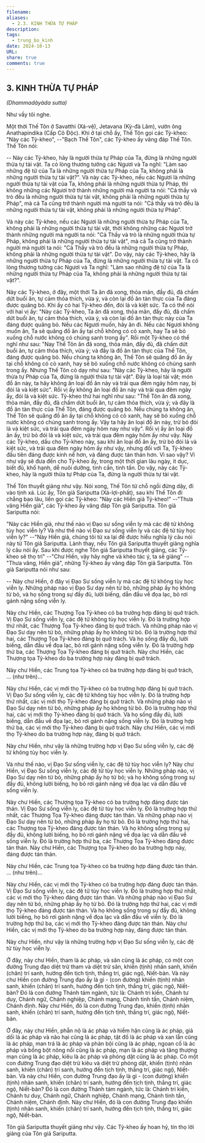 ```yaml
---
filename: 
aliases:
  - 2.3. KINH THỪA TỰ PHÁP
description: 
tags:
  - trung_bo_kinh
date: 2024-10-13
URL: 
share: true
comments: true
---
```

## 3. KINH THỪA TỰ PHÁP  
_(Dhammadàyàda sutta)_

Như vầy tôi nghe.

Một thời Thế Tôn ở Savatthi (Xá-vệ), Jetavana (Kỳ-đà Lâm), vườn ông Anathapindika (Cấp Cô Ðộc). Khi ở tại chỗ ấy, Thế Tôn gọi các Tỷ-kheo: "Này các Tỷ-kheo", --"Bạch Thế Tôn", các Tỷ-kheo ấy vâng đáp Thế Tôn. Thế Tôn nói:

-- Này các Tỷ-kheo, hãy là người thừa tự Pháp của Ta, đừng là những người thừa tự tài vật. Ta có lòng thương tưởng các Ngươi và Ta nghĩ: "Làm sao những đệ tử của Ta là những người thừa tự Pháp của Ta, không phải là những người thừa tự tài vật?". Và này các Tỷ-kheo, nếu các Ngươi là những người thừa tự tài vật của Ta, không phải là những người thừa tự Pháp, thì không những các Ngươi trở thành những người mà người ta nói: "Cả thầy và trò đều là những người thừa tự tài vật, không phải là những người thừa tự Pháp", mà cả Ta cũng trở thành người mà người ta nói: "Cả thầy và trò đều là những người thừa tự tài vật, không phải là những người thừa tự Pháp".

Và này các Tỷ-kheo, nếu các Ngươi là những người thừa tự Pháp của Ta, không phải là những người thừa tự tài vật, thời không những các Ngươi trở thành những người mà người ta nói: "Cả Thầy và trò là những người thừa tự Pháp, không phải là những người thừa tự tài vật", mà cả Ta cũng trở thành người mà người ta nói: "Cả Thầy và trò đều là những người thừa tự Pháp, không phải là những người thừa tự tài vật". Do vậy, này các Tỷ-kheo, hãy là những người thừa tự Pháp của Ta, đừng là những người thừa tự tài vật. Ta có lòng thương tưởng các Ngươi và Ta nghĩ: "Làm sao những đệ tử của Ta là những người thừa tự Pháp của Ta, không phải là những người thừa tự tài vật?".

Này các Tỷ-kheo, ở đây, một thời Ta ăn đã xong, thỏa mãn, đầy đủ, đã chấm dứt buổi ăn, tự cảm thỏa thích, vừa ý, và còn lại đồ ăn tàn thực của Ta đáng được quăng bỏ. Khi ấy có hai Tỷ-kheo đến, đói lả và kiệt sức. Ta có thể nói với hai vị ấy: "Này các Tỷ-kheo, Ta ăn đã xong, thỏa mãn, đầy đủ, đã chấm dứt buổi ăn, tự cảm thỏa thích, vừa ý, và còn lại đồ ăn tàn thực này của Ta đáng được quăng bỏ. Nếu các Ngươi muốn, hãy ăn đi. Nếu các Ngươi không muốn ăn, Ta sẽ quăng đồ ăn ấy tại chỗ không có cỏ xanh, hay Ta sẽ bỏ xuống chỗ nước không có chúng sanh trong ấy". Rồi một Tỷ-kheo có thể nghĩ như sau: "Nay Thế Tôn ăn đã xong, thỏa mãn, đầy đủ, đã chấm dứt buổi ăn, tự cảm thỏa thích, vừa ý; và đây là đồ ăn tàn thực của Thế Tôn, đáng được quăng bỏ. Nếu chúng ta không ăn, Thế Tôn sẽ quăng đồ ăn ấy tại chỗ không có cỏ xanh, hay sẽ bỏ xuống chỗ nước không có chúng sanh trong ấy. Nhưng Thế Tôn có dạy như sau: "Này các Tỷ-kheo, hãy là người thừa tự Pháp của Ta, đừng là người thừa tự tài vật". Ðây là loại tài vật; món đồ ăn này, ta hãy không ăn loại đồ ăn này và trải qua đêm ngày hôm nay, bị đói lả và kiệt sức". Rồi vị ấy không ăn loại đồ ăn này và trải qua đêm ngày ấy, đói lả và kiệt sức. Tỷ-kheo thứ hai nghĩ như sau: "Thế Tôn ăn đã xong, thỏa mãn, đầy đủ, đã chấm dứt buổi ăn, tự cảm thỏa thích, vừa ý; và đây là đồ ăn tàn thực của Thế Tôn, đáng được quăng bỏ. Nếu chúng ta không ăn, Thế Tôn sẽ quăng đồ ăn ấy tại chỗ không có cỏ xanh, hay sẽ bỏ xuống chỗ nước không có chúng sanh trong ấy. Vậy ta hãy ăn loại đồ ăn này, trừ bỏ đói lả và kiệt sức, và trải qua đêm ngày hôm nay như vậy". Rồi vị ấy ăn loại đồ ăn ấy, trừ bỏ đói lả và kiệt sức, và trải qua đêm ngày hôm ấy như vậy. Này các Tỷ-kheo, dầu cho Tỷ-kheo này, sau khi ăn loại đồ ăn ấy, trừ bỏ đói lả và kiệt sức, và trải qua đêm ngày hôm ấy như vậy, nhưng đối với Ta, Tỷ-kheo đầu tiên đáng được kính nể hơn, và đáng được tán thán hơn. Vì sao vậy? Vì như vậy sẽ đưa đến cho Tỷ-kheo ấy, trong một thời gian lâu ngày, ít dục, biết đủ, khổ hạnh, dễ nuôi dưỡng, tinh cần, tinh tấn. Do vậy, này các Tỷ-kheo, hãy là người thừa tự Pháp của Ta, đừng là người thừa tự tài vật.

Thế Tôn thuyết giảng như vậy. Nói xong, Thế Tôn từ chỗ ngồi đứng dậy, đi vào tịnh xá. Lúc ấy, Tôn giả Sariputta (Xá-lợi-phất), sau khi Thế Tôn đi chẳng bao lâu, liền gọi các Tỷ-kheo: "Này các Hiền giả Tỷ-kheo!" --"Thưa vâng Hiền giả", các Tỷ-kheo ấy vâng đáp Tôn giả Sariputta. Tôn giả Sariputta nói:

"Này các Hiền giả, như thế nào vị Ðạo sư sống viễn ly mà các đệ tử không tùy học viễn ly? Và như thế nào vị Ðạo sư sống viễn ly và các đệ tử tùy học viễn ly?" --"Này Hiền giả, chúng tôi từ xa lại để được hiểu nghĩa lý câu nói này từ Tôn giả Sariputta. Lành thay, nếu Tôn giả Sariputta thuyết giảng nghĩa lý câu nói ấy. Sau khi được nghe Tôn giả Sariputta thuyết giảng, các Tỷ-kheo sẽ thọ trì" --"Chư Hiền, vậy hãy nghe và khéo tác ý, ta sẽ giảng" --"Thưa vâng, Hiền giả", những Tỷ-kheo ấy vâng đáp Tôn giả Sariputta. Tôn giả Sariputta nói như sau:

-- Này chư Hiền, ở đây vị Ðạo Sư sống viễn ly mà các đệ tử không tùy học viễn ly. Những pháp nào vị Ðạo Sư dạy nên từ bỏ, những pháp ấy họ không từ bỏ, và họ sống trong sự đầy đủ, lười biếng, dẫn đầu về đọa lạc, bỏ rơi gánh nặng sống viễn ly.

Này chư Hiền, các Thượng Tọa Tỷ-kheo có ba trường hợp đáng bị quở trách. Vị Ðạo Sư sống viễn ly, các đệ tử không tùy học viễn ly. Ðó là trường hợp thứ nhất, các Thượng Tọa Tỷ-kheo đáng bị quở trách. Và những pháp nào vị Ðạo Sư dạy nên từ bỏ, những pháp ấy họ không từ bỏ. Ðó là trường hợp thứ hai, các Thượng Tọa Tỷ-kheo đáng bị quở trách. Và họ sống đầy đủ, lười biếng, dẫn đầu về đọa lạc, bỏ rơi gánh nặng sống viễn ly. Ðó là trường hợp thứ ba, các Thượng Tọa Tỷ-kheo đáng bị quở trách. Này chư Hiền, các Thượng tọa Tỷ-kheo do ba trường hợp này đáng bị quở trách.

Này chư Hiền, các Trung tọa Tỷ-kheo có ba trường hợp đáng bị quở trách, ... (như trên)...

Này chư Hiền, các vị mới thọ Tỷ-kheo có ba trường hợp đáng bị quở trách. Vị Ðạo Sư sống viễn ly, các đệ tử không tùy học viễn ly. Ðó là trường hợp thứ nhất, các vị mới thọ Tỷ-kheo đáng bị quở trách. Và những pháp nào vị Ðạo Sư dạy nên từ bỏ, những pháp ấy họ không từ bỏ. Ðó là trường hợp thứ hai, các vị mới thọ Tỷ-kheo đáng bị quở trách. Và họ sống đầy đủ, lười biếng, dẫn đầu về đọa lạc, bỏ rơi gánh nặng sống viễn ly. Ðó là trường hợp thứ ba, các vị mới thọ Tỷ-kheo đáng bị quở trách. Này chư Hiền, các vị mới thọ Tỷ-kheo do ba trường hợp này, đáng bị quở trách.

Này chư Hiền, như vậy là những trường hợp vị Ðạo Sư sống viễn ly, các đệ tử không tùy học viễn ly.

Và như thế nào, vị Ðạo Sư sống viễn ly, các đệ tử tùy học viễn ly? Này chư Hiền, vị Ðạo Sư sống viễn ly, các đệ tử tùy học viễn ly. Những pháp nào, vị Ðạo Sư dạy nên từ bỏ, những pháp ấy họ từ bỏ; và họ không sống trong sự đầy đủ, không lười biếng, họ bỏ rơi gánh nặng về đọa lạc và dẫn đầu về sống viễn ly.

Này chư Hiền, các Thượng tọa Tỷ-kheo có ba trường hợp đáng được tán thán. Vị Ðạo Sư sống viễn ly, các đệ tử tùy học viễn ly. Ðó là trường hợp thứ nhất, các Thượng Tọa Tỷ-kheo đáng được tán thán. Và những pháp nào vị Ðạo Sư dạy nên từ bỏ, những pháp ấy họ từ bỏ. Ðó là trường hợp thứ hai, các Thượng tọa Tỷ-kheo đáng được tán thán. Và họ không sống trong sự đầy đủ, không lười biếng, họ bỏ rơi gánh nặng về đọa lạc và dẫn đầu về sống viễn ly. Ðó là trường hợp thứ ba, các Thượng Tọa Tỷ-kheo đáng được tán thán. Này chư Hiền, các Thượng tọa Tỷ-kheo do ba trường hợp này, đáng được tán thán.

Này chư Hiền, các Trung tọa Tỷ-kheo có ba trường hợp đáng được tán thán. ... (như trên)...

Này chư Hiền, các vị mới thọ Tỷ-kheo có ba trường hợp đáng được tán thán. Vị Ðạo Sư sống viễn ly, các đệ tử tùy học viễn ly. Ðó là trường hợp thứ nhất, các vị mới thọ Tỷ-kheo đáng được tán thán. Và những pháp nào vị Ðạo Sư dạy nên từ bỏ, những pháp ấy họ từ bỏ. Ðó là trường hợp thứ hai, các vị mới thọ Tỷ-kheo đáng được tán thán. Và họ không sống trong sự đầy đủ, không lười biếng, họ bỏ rơi gánh nặng về đọa lạc và dẫn đầu về viễn ly. Ðó là trường hợp thứ ba, các vị mới thọ Tỷ-kheo đáng được tán thán. Này chư Hiền, các vị mới thọ Tỷ-kheo do ba trường hợp này, đáng được tán thán.

Này chư Hiền, như vậy là những trường hợp vị Ðạo Sư sống viễn ly, các đệ tử tùy học viễn ly.

Ở đây, này chư Hiền, tham là ác pháp, và sân cũng là ác pháp, có một con đường Trung đạo diệt trừ tham và diệt trừ sân, khiến (tịnh) nhãn sanh, khiến (chân) trí sanh, hướng đến tịch tịnh, thắng trí, giác ngộ, Niết-bàn. Và này chư Hiền con đường Trung đạo ấy là gì - (con đường) khiến (tịnh) nhãn sanh, khiến (chân) trí sanh, hướng đến tịch tịnh, thắng trí, giác ngộ, Niết-bàn? Ðó là con đường Thánh tám ngành, tức là: Chánh tri kiến, Chánh tư duy, Chánh ngữ, Chánh nghiệp, Chánh mạng, Chánh tinh tấn, Chánh niệm, Chánh định. Này chư Hiền, đó là con đường Trung đạo, khiến (tịnh) nhãn sanh, khiến (chân) trí sanh, hướng đến tịch tịnh, thắng trí, giác ngộ, Niết-bàn.

Ở đây, này chư Hiền, phẫn nộ là ác pháp và hiềm hận cũng là ác pháp, giả dối là ác pháp và não hại cũng là ác pháp, tật đố là ác pháp và xan lẫn cũng là ác pháp, man trá là ác pháp và phản bội cũng là ác pháp, ngoan cố là ác pháp và bồng bột nông nổi cũng là ác pháp, mạn là ác pháp và tăng thượng mạn cũng là ác pháp, kiêu là ác pháp và phóng dật cũng là ác pháp. Có một con đường Trung đạo diệt trừ kiêu và diệt trừ phóng dật, khiến (tịnh) nhãn sanh, khiến (chân) trí sanh, hướng đến tịch tịnh, thắng trí, giác ngộ, Niết-bàn. Và này chư Hiền, con đường Trung đạo ấy là gì - (con đường) khiến (tịnh) nhãn sanh, khiến (chân) trí sanh, hướng đến tịch tịnh, thắng trí, giác ngộ, Niết-bàn? Ðó là con đường Thánh tám ngành, tức là: Chánh tri kiến, Chánh tư duy, Chánh ngữ, Chánh nghiệp, Chánh mạng, Chánh tinh tấn, Chánh niệm, Chánh định. Này chư Hiền, đó là con đường Trung đạo khiến (tịnh) nhãn sanh, khiến (chân) trí sanh, hướng đến tịch tịnh, thắng trí, giác ngộ, Niết-bàn.

Tôn giả Sariputta thuyết giảng như vậy. Các Tỷ-kheo ấy hoan hỷ, tín thọ lời giảng của Tôn giả Sariputta.